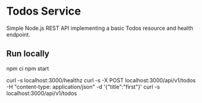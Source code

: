 # Todos Service

Simple Node.js REST API implementing a basic Todos resource and health endpoint.

## Run locally
npm ci
npm start

curl -s localhost:3000/healthz
curl -s -X POST localhost:3000/api/v1/todos -H "content-type: application/json" -d '{"title":"first"}'
curl -s localhost:3000/api/v1/todos
